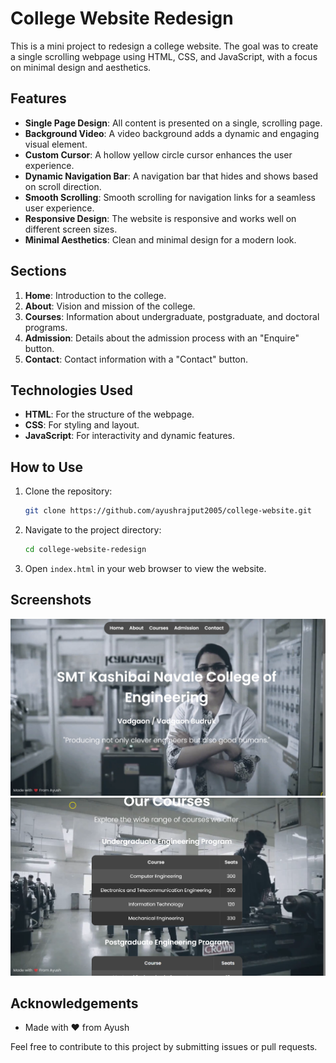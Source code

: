<!-- filepath: /C:/Users/sandi/Desktop/College website redesign/README.md -->
# College Website Redesign

This is a mini project to redesign a college website. The goal was to create a single scrolling webpage using HTML, CSS, and JavaScript, with a focus on minimal design and aesthetics.

## Features

- **Single Page Design**: All content is presented on a single, scrolling page.
- **Background Video**: A video background adds a dynamic and engaging visual element.
- **Custom Cursor**: A hollow yellow circle cursor enhances the user experience.
- **Dynamic Navigation Bar**: A navigation bar that hides and shows based on scroll direction.
- **Smooth Scrolling**: Smooth scrolling for navigation links for a seamless user experience.
- **Responsive Design**: The website is responsive and works well on different screen sizes.
- **Minimal Aesthetics**: Clean and minimal design for a modern look.

## Sections

1. **Home**: Introduction to the college.
2. **About**: Vision and mission of the college.
3. **Courses**: Information about undergraduate, postgraduate, and doctoral programs.
4. **Admission**: Details about the admission process with an "Enquire" button.
5. **Contact**: Contact information with a "Contact" button.

## Technologies Used

- **HTML**: For the structure of the webpage.
- **CSS**: For styling and layout.
- **JavaScript**: For interactivity and dynamic features.

## How to Use

1. Clone the repository:
    ```bash
    git clone https://github.com/ayushrajput2005/college-website.git
    ```
2. Navigate to the project directory:
    ```bash
    cd college-website-redesign
    ```
3. Open `index.html` in your web browser to view the website.

## Screenshots

![Home Section](Screenshots/home.png)
![Courses Section](Screenshots/courses.png)

## Acknowledgements

- Made with ❤️ from Ayush

Feel free to contribute to this project by submitting issues or pull requests.
